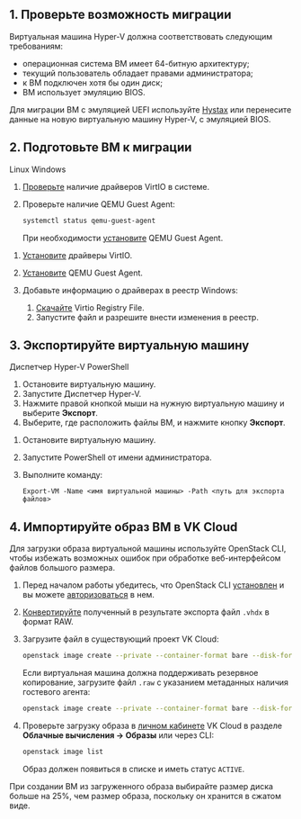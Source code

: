 ## 1. Проверьте возможность миграции

Виртуальная машина Hyper-V должна соответствовать следующим требованиям:

- операционная система ВМ имеет 64-битную архитектуру;
- текущий пользователь обладает правами администратора;
- к ВМ подключен хотя бы один диск;
- ВМ использует эмуляцию BIOS.

<info>

Для миграции ВМ с эмуляцией UEFI используйте [Hystax](/ru/additionals/hystax/migration) или перенесите данные на новую виртуальную машину Hyper-V, с эмуляцией BIOS.

</info>

## 2. Подготовьте ВМ к миграции

<tabs>
<tablist>
<tab>Linux</tab>
<tab>Windows</tab>
</tablist>
<tabpanel>

1. [Проверьте](https://www.tencentcloud.com/document/product/213/9929) наличие драйверов VirtIO в системе.
2. Проверьте наличие QEMU Guest Agent:

   ```bash
   systemctl status qemu-guest-agent
   ```

   При необходимости [установите](https://pve.proxmox.com/wiki/Qemu-guest-agent) QEMU Guest Agent.

</tabpanel>
<tabpanel>

1. [Установите](https://github.com/virtio-win/virtio-win-pkg-scripts/blob/master/README.md) драйверы VirtIO.
2. [Установите](https://pve.proxmox.com/wiki/Qemu-guest-agent) QEMU Guest Agent.
3. Добавьте информацию о драйверах в реестр Windows:

   1. [Скачайте](http://migration.platform9.com.s3-us-west-1.amazonaws.com/virtio.reg) Virtio Registry File.
   2. Запустите файл и разрешите внести изменения в реестр.

</tabpanel>
</tabs>

## 3. Экспортируйте виртуальную машину

<tabs>
<tablist>
<tab>Диспетчер Hyper-V</tab>
<tab>PowerShell</tab>
</tablist>
<tabpanel>

1. Остановите виртуальную машину.
2. Запустите Диспетчер Hyper-V.
3. Нажмите правой кнопкой мыши на нужную виртуальную машину и выберите **Экспорт**.
4. Выберите, где расположить файлы ВМ, и нажмите кнопку **Экспорт**.

</tabpanel>
<tabpanel>

1. Остановите виртуальную машину.
2. Запустите PowerShell от имени администратора.
3. Выполните команду:

   ```shell
   Export-VM -Name <имя виртуальной машины> -Path <путь для экспорта файлов>
   ```

</tabpanel>
</tabs>

## 4. Импортируйте образ ВМ в VK Cloud

Для загрузки образа виртуальной машины используйте OpenStack CLI, чтобы избежать возможных ошибок при обработке веб-интерфейсом файлов большого размера.

1. Перед началом работы убедитесь, что OpenStack CLI [установлен](/ru/base/account/project/cli/setup) и вы можете [авторизоваться](/ru/base/account/project/cli/authorization) в нем.
1. [Конвертируйте](../packer#1--konvertiruyte-obraz-v-format-raw) полученный в результате экспорта файл `.vhdx` в формат RAW.
1. Загрузите файл в существующий проект VK Cloud:

   ```bash
   openstack image create --private --container-format bare --disk-format raw --property store=s3 --file <путь_к_файлу.raw> <название_образа>
   ```

   Если виртуальная машина должна поддерживать резервное копирование, загрузите файл `.raw` с указанием метаданных наличия гостевого агента:

   ```bash
   openstack image create --private --container-format bare --disk-format raw --file <путь_к_файлу.raw> --property hw_qemu_guest_agent=yes --property store=s3 --property os_require_quiesce=yes <название_образа>
   ```

1. Проверьте загрузку образа в [личном кабинете](https://mcs.mail.ru/app/) VK Cloud в разделе **Облачные вычисления → Образы** или через CLI:

   ```bash
   openstack image list
   ```

   Образ должен появиться в списке и иметь статус `ACTIVE`.

<warn>

При создании ВМ из загруженного образа выбирайте размер диска больше на 25%, чем размер образа, поскольку он хранится в сжатом виде.

</warn>

